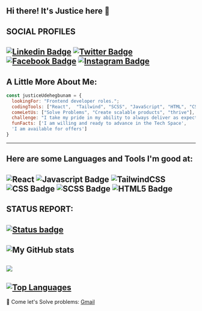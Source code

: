 ## Hi there! It's Justice here 👋

## SOCIAL PROFILES

## [![Linkedin Badge](https://img.shields.io/badge/LinkedIn-0077B5?style=for-the-badge&logo=linkedin&logoColor=white)](https://www.linkedin.com/in/justice-udehegbunam/) [![Twitter Badge](https://img.shields.io/badge/Twitter-1DA1F2?style=for-the-badge&logo=twitter&logoColor=white)](https://twitter.com/FavouredJustice) [![Facebook Badge](https://img.shields.io/badge/Facebook-1877F2?style=for-the-badge&logo=facebook&logoColor=white)](https://web.facebook.com/profile.php?id=100090884624625) [![Instagram Badge](https://img.shields.io/badge/Instagram-E4405F?style=for-the-badge&logo=instagram&logoColor=white)](https://www.instagram.com/justicefavour31/)

## A Little More About Me:

```javascript
const justiceUdehegbunam = {
  lookingFor: "Frontend developer roles.";
  codingTools: ["React",  "Tailwind", "SCSS", "JavaScript", "HTML", "CSS"];
  comeLetUs: ["Solve Problems", "Create scalable products", "thrive"],
  challenge: "I take my pride in my ability to always deliver as expected and to always be timely",
  funFacts: ['I am willing and ready to advance in the Tech Space',
  'I am available for offers']
}
```

---

## Here are some Languages and Tools I'm good at:

## ![React](https://img.shields.io/badge/react-%2320232a.svg?style=for-the-badge&logo=react&logoColor=%2361DAFB) ![Javascript Badge](https://img.shields.io/badge/JavaScript-F7DF1E?style=for-the-badge&logo=javascript&logoColor=black) ![TailwindCSS](https://img.shields.io/badge/tailwindcss-%2338B2AC.svg?style=for-the-badge&logo=tailwind-css&logoColor=white) ![CSS Badge](https://img.shields.io/badge/CSS3-1572B6?style=for-the-badge&logo=css3&logoColor=white) ![SCSS Badge](https://img.shields.io/badge/SCSS-CC6699?style=for-the-badge&logo=sass&logoColor=white) ![HTML5 Badge](https://img.shields.io/badge/HTML5-E34F26?style=for-the-badge&logo=html5&logoColor=white)

## STATUS REPORT:

## [![Status badge](https://img.shields.io/badge/HIRING_STATUS-AVAILABLE-green.svg)](https://shields.io/)

## ![My GitHub stats](https://github-readme-stats.vercel.app/api?username=Justice-Udehegbunam&show_icons=true&theme=dark_private=true&title_color=0891b2&text_color=ffffff&icon_color=0891b2&bg_color=1c1917&hide_border=true&show_icons=true)

## <a href="http://www.github.com/Justice-Udehegbunam"><img src="https://github-readme-streak-stats.herokuapp.com/?user=Justice-Udehegbunam&stroke=ffffff&background=1c1917&ring=0891b2&fire=0891b2&currStreakNum=ffffff&currStreakLabel=0891b2&sideNums=ffffff&sideLabels=ffffff&dates=ffffff&hide_border=true" /></a>

## <a href="https://github.com/Justice-Udehegbunam" align="left"><img src="https://github-readme-stats.vercel.app/api/top-langs/?username=Justice-Udehegbunam&langs_count=10&title_color=0891b2&text_color=ffffff&icon_color=0891b2&bg_color=1c1917&hide_border=true&locale=en&custom_title=Top%20Languages" alt="Top Languages" /></a>

💬 Come let's Solve problems: [Gmail](justicefavour491@gmail.com)
